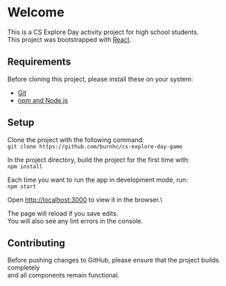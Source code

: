 # Welcome

This is a CS Explore Day activity project for high school students.\
This project was bootstrapped with [React](https://github.com/facebook/create-react-app).

## Requirements

Before cloning this project, please install these on your system:
* [Git](http://git-scm.com/downloads)
* [npm and Node.js](https://www.npmjs.com/get-npm)

## Setup

Clone the project with the following command:\
`git clone https://github.com/burnhc/cs-explore-day-game`

In the project directory, build the project for the first time with:\
`npm install`

Each time you want to run the app in development mode, run:\
`npm start`

Open [http://localhost:3000](http://localhost:3000) to view it in the browser.\

The page will reload if you save edits.\
You will also see any lint errors in the console.

## Contributing

Before pushing changes to GitHub, please ensure that the project builds completely\
and all components remain functional.